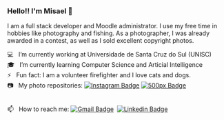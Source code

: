 ### Hello!! I'm Misael 👋

I am a full stack developer and Moodle administrator. I use my free time in hobbies like photography and fishing. As a photographer, I was already awarded in a contest, as well as I sold excellent copyright photos.

💻 &nbsp; I’m currently working at Universidade de Santa Cruz do Sul (UNISC)
<br />🎓 &nbsp; I’m currently learning Computer Science and Articial Intelligence
<br />⚡ &nbsp;  Fun fact: I am a volunteer firefighter and I love cats and dogs.
<br />📷 &nbsp; My photo repositories: [![Instagram Badge](https://img.shields.io/badge/-misaelbr-blue?style=flat-square&logo=Instagram&link=https://instagram.com/misaelbr/)](https://instagram.com/misaelbr/) [![500px Badge](https://img.shields.io/badge/-misaelbr-blue?style=flat-square&logo=500px&link=https://500px.com/misaelbr/)](https://500px.com/misaelbr/)

<br />📫 &nbsp; How to reach me:  [![Gmail Badge](https://img.shields.io/badge/-misael.bandeira@gmail.com-blue?style=flat-square&logo=Gmail&link=mailto:misael.bandeira@gmail.com)](mailto:misael.bandeira@gmai.com) &nbsp;[![Linkedin Badge](https://img.shields.io/badge/-misaelbr-blue?style=flat-square&logo=Linkedin&link=https://www.linkedin.com/in/misaelbr/)](https://www.linkedin.com/in/misaelbr/)
